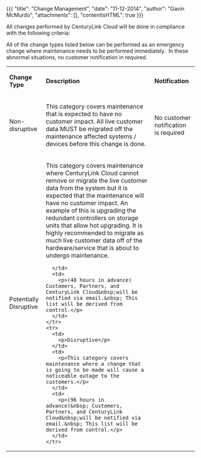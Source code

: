 {{{
  "title": "Change Management",
  "date": "11-12-2014",
  "author": "Gavin McMurdo",
  "attachments": [],
  "contentIsHTML": true
}}}

<p>All changes performed by CenturyLink Cloud&nbsp;will be done in compliance with the following criteria:</p>
<p>All of the change types listed below can be performed as an emergency change where maintenance needs to be performed immediately.&nbsp; In these abnormal situations, no customer notification in required.</p>

<table>
  <tbody>
    <tr>
      <td>
        <p><strong>Change Type</strong>
        </p>
      </td>
      <td>
        <p><strong>Description</strong>
        </p>
      </td>
      <td>
        <p><strong>Notification</strong>
        </p>
      </td>
    </tr>
    <tr>
      <td>
        <p>Non-disruptive</p>
      </td>
      <td>
        <p>This category covers maintenance that is expected to have no customer impact. All live customer data MUST be migrated off the maintenance affected systems / devices before this change is done.</p>
      </td>
      <td>
        <p>No customer notification is required</p>
      </td>
    </tr>
    <tr>
      <td>
        <p>Potentially Disruptive</p>
      </td>
      <td>
        <p>This category covers maintenance where CenturyLink Cloud&nbsp;cannot remove or migrate the live customer data from the system but it is expected that the maintenance will have no customer impact. An example of this is upgrading the redundant controllers
          on storage units that allow hot upgrading. It is highly recommended to migrate as much live customer data off of the hardware/service that is about to undergo maintenance.</p>
        
      </td>
      <td>
        <p>(48 hours in advance) Customers, Partners, and CenturyLink Cloud&nbsp;will be notified via email.&nbsp; This list will be derived from control.</p>
      </td>
    </tr>
    <tr>
      <td>
        <p>Disruptive</p>
      </td>
      <td>
        <p>This category covers maintenance where a change that is going to be made will cause a noticeable outage to the customers.</p>
      </td>
      <td>
        <p>(96 hours in advance)&nbsp; Customers, Partners, and CenturyLink Cloud&nbsp;will be notified via email.&nbsp; This list will be derived from control.</p>
      </td>
    </tr>
  </tbody>
</table>